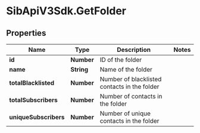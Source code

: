 # SibApiV3Sdk.GetFolder

## Properties
Name | Type | Description | Notes
------------ | ------------- | ------------- | -------------
**id** | **Number** | ID of the folder | 
**name** | **String** | Name of the folder | 
**totalBlacklisted** | **Number** | Number of blacklisted contacts in the folder | 
**totalSubscribers** | **Number** | Number of contacts in the folder | 
**uniqueSubscribers** | **Number** | Number of unique contacts in the folder | 


